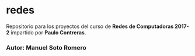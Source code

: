 # redes

Repositorio para los proyectos del curso de **Redes de Computadoras 2017-2** impartido por **Paulo Contreras**.

### Autor: Manuel Soto Romero